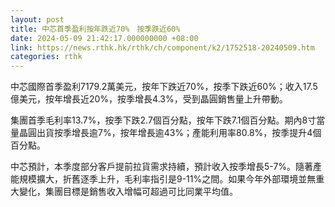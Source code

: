 ```yaml
---
layout: post
title: 中芯首季盈利按年跌近70%　按季跌近60%
date: 2024-05-09 21:42:17.000000000 +08:00
link: https://news.rthk.hk/rthk/ch/component/k2/1752518-20240509.htm
categories: rthk
---
```


中芯國際首季盈利7179.2萬美元，按年下跌近70%，按季下跌近60%；收入17.5億美元，按年增長近20%，按季增長4.3%，受到晶圓銷售量上升帶動。

集團首季毛利率13.7%，按季下跌2.7個百分點，按年下跌7.1個百分點。期內8寸當量晶圓出貨按季增長逾7%，按年增長逾43%；產能利用率80.8%，按季提升4個百分點。

中芯預計，本季度部分客戶提前拉貨需求持續，預計收入按季增長5-7%。隨著產能規模擴大，折舊逐季上升，毛利率指引是9-11%之間。如果今年外部環境並無重大變化，集團目標是銷售收入增幅可超過可比同業平均值。
